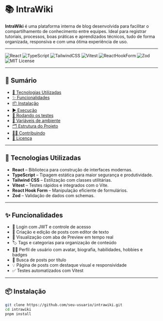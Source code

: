 # 📚 IntraWiki

**IntraWiki** é uma plataforma interna de blog desenvolvida para facilitar o compartilhamento de conhecimento entre equipes. Ideal para registrar tutoriais, processos, boas práticas e aprendizados técnicos, tudo de forma organizada, responsiva e com uma ótima experiência de uso.

---

![React](https://img.shields.io/badge/React-005CFE?style=for-the-badge&logo=react)
![TypeScript](https://img.shields.io/badge/TypeScript-3178C6?style=for-the-badge&logo=typescript)
![TailwindCSS](https://img.shields.io/badge/TailwindCSS-38BDF8?style=for-the-badge&logo=tailwindcss)
![Vitest](https://img.shields.io/badge/Vitest-6E6E6E?style=for-the-badge&logo=vitest)
![ReactHookForm](https://img.shields.io/badge/React_Hook_Form-EC5990?style=for-the-badge&logo=reacthookform)
![Zod](https://img.shields.io/badge/Zod-3E3E3E?style=for-the-badge)
![MIT License](https://img.shields.io/github/license/seu-usuario/intrawiki?style=for-the-badge)

---

## 📑 Sumário

- [🚀 Tecnologias Utilizadas](#-tecnologias-utilizadas)
- [✨ Funcionalidades](#-funcionalidades)
- [📦 Instalação](#-instalação)
- [▶️ Execução](#️-execução)
- [🧪 Rodando os testes](#-rodando-os-testes)
- [🔧 Variáveis de ambiente](#-variáveis-de-ambiente)
- [🗂️ Estrutura do Projeto](#️-estrutura-do-projeto)
- [🧑‍💻 Contribuindo](#-contribuindo)
- [📄 Licença](#-licença)

---

## 🚀 Tecnologias Utilizadas

- **React** – Biblioteca para construção de interfaces modernas.
- **TypeScript** – Tipagem estática para maior segurança e produtividade.
- **Tailwind CSS** – Estilização com classes utilitárias.
- **Vitest** – Testes rápidos e integrados com o Vite.
- **React Hook Form** – Manipulação eficiente de formulários.
- **Zod** – Validação de dados com schemas.

---

## ✨ Funcionalidades

- 🔐 Login com JWT e controle de acesso
- 📝 Criação e edição de posts com editor de texto
- 👀 Visualização com aba de Preview em tempo real
- 🏷️ Tags e categorias para organização de conteúdo
- 🙋‍♂️ Perfil de usuário com avatar, biografia, habilidades, hobbies e badges
- 🔎 Busca de posts por título
- 💡 Página de posts com destaque visual e responsividade
- ✅ Testes automatizados com Vitest

---

## 📦 Instalação

```bash
git clone https://github.com/seu-usuario/intrawiki.git
cd intrawiki
pnpm install
